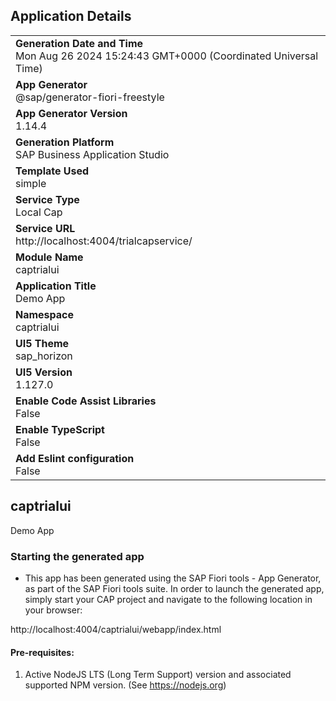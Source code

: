 ## Application Details
|               |
| ------------- |
|**Generation Date and Time**<br>Mon Aug 26 2024 15:24:43 GMT+0000 (Coordinated Universal Time)|
|**App Generator**<br>@sap/generator-fiori-freestyle|
|**App Generator Version**<br>1.14.4|
|**Generation Platform**<br>SAP Business Application Studio|
|**Template Used**<br>simple|
|**Service Type**<br>Local Cap|
|**Service URL**<br>http://localhost:4004/trialcapservice/|
|**Module Name**<br>captrialui|
|**Application Title**<br>Demo App|
|**Namespace**<br>captrialui|
|**UI5 Theme**<br>sap_horizon|
|**UI5 Version**<br>1.127.0|
|**Enable Code Assist Libraries**<br>False|
|**Enable TypeScript**<br>False|
|**Add Eslint configuration**<br>False|

## captrialui

Demo App

### Starting the generated app

-   This app has been generated using the SAP Fiori tools - App Generator, as part of the SAP Fiori tools suite.  In order to launch the generated app, simply start your CAP project and navigate to the following location in your browser:

http://localhost:4004/captrialui/webapp/index.html

#### Pre-requisites:

1. Active NodeJS LTS (Long Term Support) version and associated supported NPM version.  (See https://nodejs.org)


